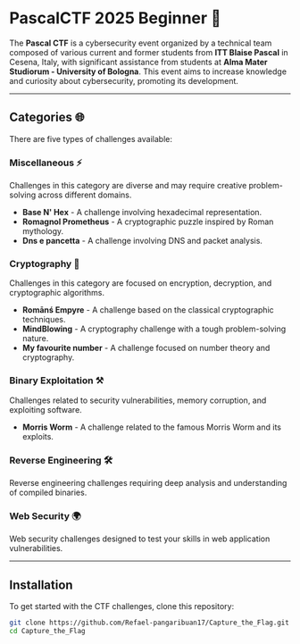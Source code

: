 # PascalCTF 2025 Beginner 🏁

The **Pascal CTF** is a cybersecurity event organized by a technical team composed of various current and former students from **ITT Blaise Pascal** in Cesena, Italy, with significant assistance from students at **Alma Mater Studiorum - University of Bologna**. This event aims to increase knowledge and curiosity about cybersecurity, promoting its development.

---

## Categories 🌐

There are five types of challenges available:

### Miscellaneous ⚡
Challenges in this category are diverse and may require creative problem-solving across different domains.

- **Base N' Hex** - A challenge involving hexadecimal representation.
- **Romagnol Prometheus** - A cryptographic puzzle inspired by Roman mythology.
- **Dns e pancetta** - A challenge involving DNS and packet analysis.

### Cryptography 🔑
Challenges in this category are focused on encryption, decryption, and cryptographic algorithms.

- **Romānś Empyre** - A challenge based on the classical cryptographic techniques.
- **MindBlowing** - A cryptography challenge with a tough problem-solving nature.
- **My favourite number** - A challenge focused on number theory and cryptography.

### Binary Exploitation ⚒️
Challenges related to security vulnerabilities, memory corruption, and exploiting software.

- **Morris Worm** - A challenge related to the famous Morris Worm and its exploits.

### Reverse Engineering 🛠️
Reverse engineering challenges requiring deep analysis and understanding of compiled binaries.

### Web Security 🌍
Web security challenges designed to test your skills in web application vulnerabilities.

---

## Installation

To get started with the CTF challenges, clone this repository:

```bash
git clone https://github.com/Refael-pangaribuan17/Capture_the_Flag.git
cd Capture_the_Flag
